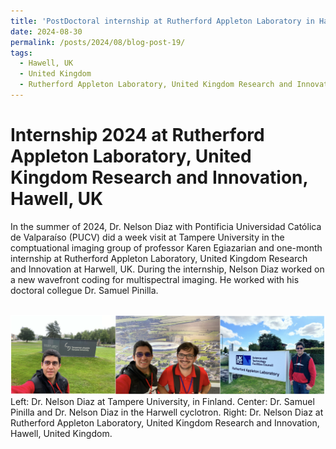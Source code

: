 ```yaml
---
title: 'PostDoctoral internship at Rutherford Appleton Laboratory in Harwell, UK, 2024'
date: 2024-08-30
permalink: /posts/2024/08/blog-post-19/
tags:
  - Hawell, UK
  - United Kingdom
  - Rutherford Appleton Laboratory, United Kingdom Research and Innovation
---
```


Internship 2024 at Rutherford Appleton Laboratory, United Kingdom Research and Innovation, Hawell, UK
======

In the summer of 2024, Dr. Nelson Diaz with Pontificia Universidad Católica de Valparaíso (PUCV) did a week visit at Tampere University in the comptuational imaging group of professor Karen Egiazarian and one-month internship at Rutherford Appleton Laboratory, United Kingdom Research and Innovation at Harwell, UK. During the internship, Nelson Diaz worked on a new wavefront coding for multispectral imaging. He worked with his doctoral collegue Dr. Samuel Pinilla.


<br/><img src='/images/internship-UK2024.png'>
Left: Dr. Nelson Diaz at Tampere University, in Finland. Center: Dr. Samuel Pinilla and Dr. Nelson Diaz in the Harwell cyclotron. Right: Dr. Nelson Diaz at Rutherford Appleton Laboratory, United Kingdom Research and Innovation, Hawell, United Kingdom.
